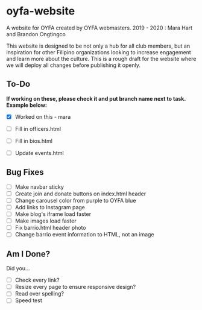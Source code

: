 # oyfa-website
A website for OYFA created by OYFA webmasters.
2019 - 2020 : Mara Hart and Brandon Ongtingco

This website is designed to be not only a hub for all club members, but an inspiration for other Filipino organizations looking to increase engagement and learn more about the culture.
This is a rough draft for the website where we will deploy all changes before publishing it openly.

## To-Do
**If working on these, please check it and put branch name next to task. Example below:**  
- [x] Worked on this - mara

- [ ] Fill in officers.html
- [ ] Fill in bios.html
- [ ] Update events.html


## Bug Fixes
- [ ] Make navbar sticky
- [ ] Create join and donate buttons on index.html header
- [ ] Change carousel color from purple to OYFA blue
- [ ] Add links to Instagram page
- [ ] Make blog's iframe load faster
- [ ] Make images load faster
- [ ] Fix barrio.html header photo
- [ ] Change barrio event information to HTML, not an image

## Am I Done?
Did you...
- [ ] Check every link?
- [ ] Resize every page to ensure responsive design?
- [ ] Read over spelling?
- [ ] Speed test
